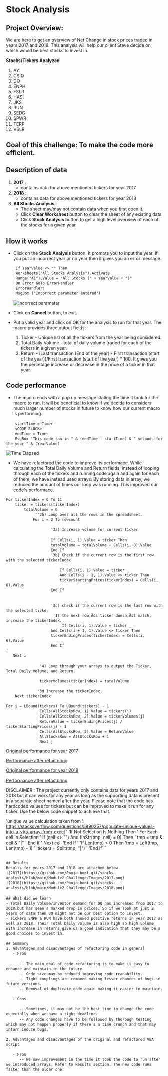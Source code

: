 # Stock Analysis
## Project Overview: 
We are here to get an overview of Net Change in stock prices traded in years 2017 and 2018. This analysis will help our client Steve decide on which would be best stocks to invest in.

**Stocks/Tickers Analyzed**
1. AY
2. CSIQ
3. DQ
4. ENPH
5. FSLR
6. HASI
7. JKS
8. RUN
9. SEDG
10. SPWR
11. TERP
12. VSLR

## Goal of this challenge: To make the code more efficient.

## Description of data
1. **2017**  :
   - contains data for above mentioned tickers for year 2017 
2. **2018**  :
   - contains data for above mentioned tickers for year 2018
3. **All Stocks Analysis**  :
   - The sheet may/may not contain data when you first open it. 
   - Click **Clear Worksheet** button to clear the sheet of any existing data
   - Click **Stock Analysis** button to get a high level overview of each of the stocks for a given year.
## How it works
- Click on the **Stock Analysis** button. It prompts you to input the year. If you put an incorrect year or no year then it gives you an error message.

   ```YearValue = InputBox("What year would you like to run the analysis on?") 
    If YearValue <> "" Then
    Worksheets("All Stocks Analysis").Activate
    Range("A1").Value = "All Stocks (" + YearValue + ")"
    On Error GoTo ErrorHandler
    ErrorHandler:
    MsgBox ("Incorrect parameter entered")
     ```
     
   ![Incorrect parameter](https://github.com/Pooja-boot-git/stocks-analysis/blob/main/Module2_Challenge/Images/Incorrect%20parameter.png)
- Click on **Cancel** button, to exit.
- Put a valid year and click on OK for the analysis to run for that year. The macro provides three output fields:
   1. Ticker - Unique list of all the tickers from the year being considered.
   2. Total Daily Volume - total of daily volume traded for each of the tickers in a given year. 
   3. Return -  (Last transaction (End of the year) - First transaction (start of the year))/First transaction (start of the year) * 100. It gives you the percetage increase or decrease in the price of a ticker in that year.

## Code performance 
- The macro ends with a pop up message stating the time it took for the macro to run. It will be beneficial to know if we decide to considers much larger number of stocks in future to know how our current macro is performing. 
```
    startTime = Timer
    <CODE BLOCK>
    endTime = Timer
    MsgBox "This code ran in " & (endTime - startTime) & " seconds for the year " & (YearValue)
 ```
![Time Elapsed](https://github.com/Pooja-boot-git/stocks-analysis/blob/main/Module2_Challenge/Images/Time%20Elapsed.png)

- We have refactored the code to improve its performace. While calculating the Total Daily Volume and Return fields, instead of looping through each of the tickers and running code again and again for each of them, we have instead used arrays. By storing data in array, we reduced the amount of times our loop was running. This improved our code's performace.

```
For tickerIndex = 0 To 11
    ticker = tickers(tickerIndex)
        totalVolume = 0
             ''2b) Loop over all the rows in the spreadsheet.
            For i = 2 To rowcount
    
                    '3a) Increase volume for current ticker
                    
                    If Cells(i, 1).Value = ticker Then
                    totalVolume = totalVolume + Cells(i, 8).Value
                    End If
                    '3b) Check if the current row is the first row with the selected tickerIndex.
            
                        If Cells(i, 1).Value = ticker _
                        And Cells(i - 1, 1).Value <> ticker Then
                        tickerStartingPrices(tickerIndex) = Cells(i, 6).Value
                    End If

                    
                    '3c) check if the current row is the last row with the selected ticker
                     'If the next row‚Äôs ticker doesn‚Äôt match, increase the tickerIndex.
                         If Cells(i, 1).Value = ticker _
                    And Cells(i + 1, 1).Value <> ticker Then
                    tickerEndingPrices(tickerIndex) = Cells(i, 6).Value
                    End If
'
   Next i

               '4) Loop through your arrays to output the Ticker, Total Daily Volume, and Return.

               tickerVolumes(tickerIndex) = totalVolume
               
              '3d Increase the tickerIndex.
    Next tickerIndex
    
For j = LBound(tickers) To UBound(tickers) - 1
               Cells(AllStocksRow, 1).Value = tickers(j)
               Cells(AllStocksRow, 2).Value = tickerVolumes(j)
               ReturnValue = tickerEndingPrices(j) / tickerStartingPrices(j) - 1
               Cells(AllStocksRow, 3).Value = ReturnValue
               AllStocksRow = AllStocksRow + 1
               Next j 
 ```
 
[Original performance for year 2017](https://github.com/Pooja-boot-git/stocks-analysis/blob/main/Module2_Challenge/Resources/green_stocks_2017.png)

[Performance after refactoring](https://github.com/Pooja-boot-git/stocks-analysis/blob/main/Module2_Challenge/Resources/VBA_Challenge_2017.png)

[Original performance for year 2018](https://github.com/Pooja-boot-git/stocks-analysis/blob/main/Module2_Challenge/Resources/green_stocks_2018.png)

[Performance after refactoring](https://github.com/Pooja-boot-git/stocks-analysis/blob/main/Module2_Challenge/Resources/VBA_Challenge_2018.png)

DISCLAIMER : The project currently only contains data for years 2017 and 2018 but it can work for any year as long as the supporting data is present in a separate sheet named after the year. Please note that the code has hardcoded values for tickers but can be improved to make it run for any ticker. Use the below code snippet to achieve that.

'unique value calculation taken from
': https://stackoverflow.com/questions/5890257/populate-unique-values-into-a-vba-array-from-excel
'
'If Not Selection Is Nothing Then
'   For Each cell In Selection
'      If (cell <> "") And (InStr(tmp, cell) = 0) Then
'        tmp = tmp & cell & "|"
'      End If
'   Next cell
'End If
'
'If Len(tmp) > 0 Then
'tmp = Left(tmp, Len(tmp) - 1)
'
'tickers = Split(tmp, "|")
'
'End If```
```

## Results
Results for years 2017 and 2018 are attached below.
![2017](https://github.com/Pooja-boot-git/stocks-analysis/blob/main/Module2_Challenge/Images/2017.png)
![2018](https://github.com/Pooja-boot-git/stocks-analysis/blob/main/Module2_Challenge/Images/2018.png)

## What did we learn
- Total Daily Volume/investor demand for DQ has increased from 2017 to 2018 but has seen a marked drop in prices. So if we look at just 2 years of data then DQ might not be our best option to invest.
- Tickers ENPH & RUN have both showed positive returns in year 2017 as well as 2018. Their Total Daily volume is also high so high volume with increase in returns give us a good indication that they may be a good choices to invest in.

## Summary
1. Advantages and disadvantages of refactoring code in general
   - Pros
   
      -- The main goal of code refactoring is to make it easy to enhance and maintain in the future.
      -- Code size may be reduced improving code readability.
      -- Tight couplings are removed making lesser chances of bugs in future versions.
      -- Removal of duplicate code again making it easier to maintain.
   
   - Cons
      
      -- Sometimes, it may not be the best time to change the code especially when we have a tight deadline.
      -- Any code changes have to be followed by thorough testing which may not happen properly if there's a time crunch and that may inturn induce bugs.
      
2. Advantages and disadvantages of the original and refactored VBA script 

   - Pros
      -- We saw improvement in the time it took the code to run after we introduced arrays. Refer to Results section. The new code runs faster than the older one.
      

